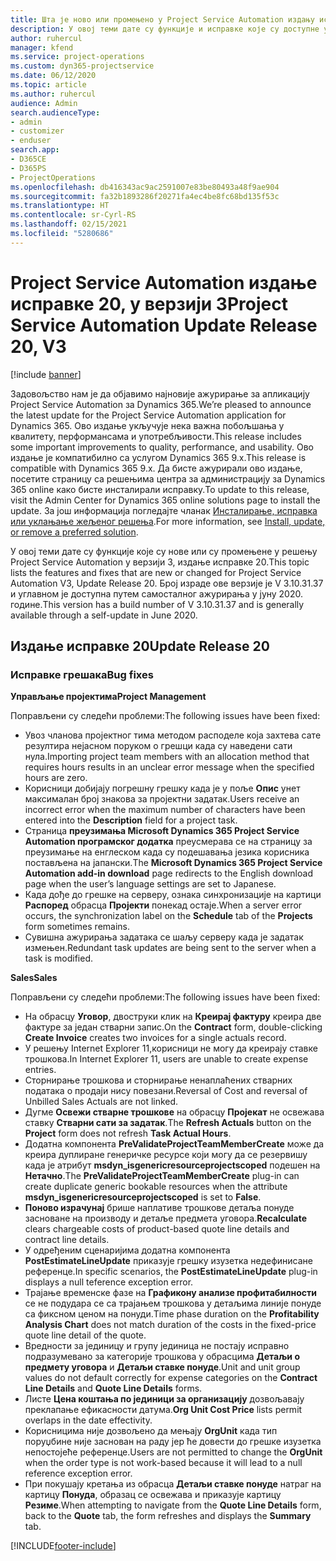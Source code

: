 ```yaml
---
title: Шта је ново или промењено у Project Service Automation издању исправке 20 у верзији 3
description: У овој теми дате су функције и исправке које су доступне у Project Service Automation издању исправке 20 у верзији 3
author: ruhercul
manager: kfend
ms.service: project-operations
ms.custom: dyn365-projectservice
ms.date: 06/12/2020
ms.topic: article
ms.author: ruhercul
audience: Admin
search.audienceType:
- admin
- customizer
- enduser
search.app:
- D365CE
- D365PS
- ProjectOperations
ms.openlocfilehash: db416343ac9ac2591007e83be80493a48f9ae904
ms.sourcegitcommit: fa32b1893286f20271fa4ec4be8fc68bd135f53c
ms.translationtype: HT
ms.contentlocale: sr-Cyrl-RS
ms.lasthandoff: 02/15/2021
ms.locfileid: "5280686"
---
```

# <a name="project-service-automation-update-release-20-v3"></a><span data-ttu-id="35a90-103">Project Service Automation издање исправке 20, у верзији 3</span><span class="sxs-lookup"><span data-stu-id="35a90-103">Project Service Automation Update Release 20, V3</span></span>

[!include [banner](../includes/psa-now-project-operations.md)]

<span data-ttu-id="35a90-104">Задовољство нам је да објавимо најновије ажурирање за апликацију Project Service Automation за Dynamics 365.</span><span class="sxs-lookup"><span data-stu-id="35a90-104">We’re pleased to announce the latest update for the Project Service Automation application for Dynamics 365.</span></span> <span data-ttu-id="35a90-105">Ово издање укључује нека важна побољшања у квалитету, перформансама и употребљивости.</span><span class="sxs-lookup"><span data-stu-id="35a90-105">This release includes some important improvements to quality, performance, and usability.</span></span> <span data-ttu-id="35a90-106">Ово издање је компатибилно са услугом Dynamics 365 9.x.</span><span class="sxs-lookup"><span data-stu-id="35a90-106">This release is compatible with Dynamics 365 9.x.</span></span> <span data-ttu-id="35a90-107">Да бисте ажурирали ово издање, посетите страницу са решењима центра за администрацију за Dynamics 365 online како бисте инсталирали исправку.</span><span class="sxs-lookup"><span data-stu-id="35a90-107">To update to this release, visit the Admin Center for Dynamics 365 online solutions page to install the update.</span></span> <span data-ttu-id="35a90-108">За још информација погледајте чланак [Инсталирање, исправка или уклањање жељеног решења](https://docs.microsoft.com/power-platform/admin/install-remove-preferred-solution).</span><span class="sxs-lookup"><span data-stu-id="35a90-108">For more information, see [Install, update, or remove a preferred solution](https://docs.microsoft.com/power-platform/admin/install-remove-preferred-solution).</span></span>

<span data-ttu-id="35a90-109">У овој теми дате су функције које су нове или су промењене у решењу Project Service Automation у верзији 3, издање исправке 20.</span><span class="sxs-lookup"><span data-stu-id="35a90-109">This topic lists the features and fixes that are new or changed for Project Service Automation V3, Update Release 20.</span></span> <span data-ttu-id="35a90-110">Број израде ове верзије је V 3.10.31.37 и углавном је доступна путем самосталног ажурирања у јуну 2020. године.</span><span class="sxs-lookup"><span data-stu-id="35a90-110">This version has a build number of V 3.10.31.37 and is generally available through a self-update in June 2020.</span></span>

## <a name="update-release-20"></a><span data-ttu-id="35a90-111">Издање исправке 20</span><span class="sxs-lookup"><span data-stu-id="35a90-111">Update Release 20</span></span>

### <a name="bug-fixes"></a><span data-ttu-id="35a90-112">Исправке грешака</span><span class="sxs-lookup"><span data-stu-id="35a90-112">Bug fixes</span></span>

<span data-ttu-id="35a90-113">**Управљање пројектима**</span><span class="sxs-lookup"><span data-stu-id="35a90-113">**Project Management**</span></span>

<span data-ttu-id="35a90-114">Поправљени су следећи проблеми:</span><span class="sxs-lookup"><span data-stu-id="35a90-114">The following issues have been fixed:</span></span>

- <span data-ttu-id="35a90-115">Увоз чланова пројектног тима методом расподеле која захтева сате резултира нејасном поруком о грешци када су наведени сати нула.</span><span class="sxs-lookup"><span data-stu-id="35a90-115">Importing project team members with an allocation method that requires hours results in an unclear error message when the specified hours are zero.</span></span>
- <span data-ttu-id="35a90-116">Корисници добијају погрешну грешку када је у поље **Опис** унет максималан број знакова за пројектни задатак.</span><span class="sxs-lookup"><span data-stu-id="35a90-116">Users receive an incorrect error when the maximum number of characters have been entered into the **Description** field for a project task.</span></span>
- <span data-ttu-id="35a90-117">Страница **преузимања Microsoft Dynamics 365 Project Service Automation програмског додатка** преусмерава се на страницу за преузимање на енглеском када су подешавања језика корисника постављена на јапански.</span><span class="sxs-lookup"><span data-stu-id="35a90-117">The **Microsoft Dynamics 365 Project Service Automation add-in download** page redirects to the English download page when the user’s language settings are set to Japanese.</span></span>
- <span data-ttu-id="35a90-118">Када дође до грешке на серверу, ознака синхронизације на картици **Распоред** обрасца **Пројекти** понекад остаје.</span><span class="sxs-lookup"><span data-stu-id="35a90-118">When a server error occurs, the synchronization label on the **Schedule** tab of the **Projects** form sometimes remains.</span></span>
- <span data-ttu-id="35a90-119">Сувишна ажурирања задатака се шаљу серверу када је задатак измењен.</span><span class="sxs-lookup"><span data-stu-id="35a90-119">Redundant task updates are being sent to the server when a task is modified.</span></span>

<span data-ttu-id="35a90-120">**Sales**</span><span class="sxs-lookup"><span data-stu-id="35a90-120">**Sales**</span></span>

<span data-ttu-id="35a90-121">Поправљени су следећи проблеми:</span><span class="sxs-lookup"><span data-stu-id="35a90-121">The following issues have been fixed:</span></span>

- <span data-ttu-id="35a90-122">На обрасцу **Уговор**, двоструки клик на **Креирај фактуру** креира две фактуре за један стварни запис.</span><span class="sxs-lookup"><span data-stu-id="35a90-122">On the **Contract** form, double-clicking **Create Invoice** creates two invoices for a single actuals record.</span></span>
- <span data-ttu-id="35a90-123">У решењу Internet Explorer 11,корисници не могу да креирају ставке трошкова.</span><span class="sxs-lookup"><span data-stu-id="35a90-123">In Internet Explorer 11, users are unable to create expense entries.</span></span>
- <span data-ttu-id="35a90-124">Сторнирање трошкова и сторнирање ненаплаћених стварних података о продаји нису повезани.</span><span class="sxs-lookup"><span data-stu-id="35a90-124">Reversal of Cost and reversal of Unbilled Sales Actuals are not linked.</span></span>
- <span data-ttu-id="35a90-125">Дугме **Освежи стварне трошкове** на обрасцу **Пројекат** не освежава ставку **Стварни сати за задатак**.</span><span class="sxs-lookup"><span data-stu-id="35a90-125">The **Refresh Actuals** button on the **Project** form does not refresh **Task Actual Hours**.</span></span>
- <span data-ttu-id="35a90-126">Додатна компонента **PreValidateProjectTeamMemberCreate** може да креира дуплиране генеричке ресурсе који могу да се резервишу када је атрибут **msdyn_isgenericresourceprojectscoped** подешен на **Нетачно**.</span><span class="sxs-lookup"><span data-stu-id="35a90-126">The **PreValidateProjectTeamMemberCreate** plug-in can create duplicate generic bookable resources when the attribute **msdyn_isgenericresourceprojectscoped** is set to **False**.</span></span>
- <span data-ttu-id="35a90-127">**Поново израчунај** брише наплативе трошкове детаља понуде засноване на производу и детаље предмета уговора.</span><span class="sxs-lookup"><span data-stu-id="35a90-127">**Recalculate** clears chargeable costs of product-based quote line details and contract line details.</span></span>
- <span data-ttu-id="35a90-128">У одређеним сценаријима додатна компонента **PostEstimateLineUpdate** приказује грешку изузетка недефинисане референце.</span><span class="sxs-lookup"><span data-stu-id="35a90-128">In specific scenarios, the **PostEstimateLineUpdate** plug-in displays a null teference exception error.</span></span>
- <span data-ttu-id="35a90-129">Трајање временске фазе на **Графикону анализе профитабилности** се не подудара се са трајањем трошкова у детаљима линије понуде са фиксном ценом на понуди.</span><span class="sxs-lookup"><span data-stu-id="35a90-129">Time phase duration on the **Profitability Analysis Chart** does not match duration of the costs in the fixed-price quote line detail of the quote.</span></span>
- <span data-ttu-id="35a90-130">Вредности за јединицу и групу јединица не постају исправно подразумевано за категорије трошкова у обрасцима **Детаљи о предмету уговора** и **Детаљи ставке понуде**.</span><span class="sxs-lookup"><span data-stu-id="35a90-130">Unit and unit group values do not default correctly for expense categories on the **Contract Line Details** and **Quote Line Details** forms.</span></span>
- <span data-ttu-id="35a90-131">Листе **Цена коштања по јединици за организацију** дозвољавају преклапање ефикасности датума.</span><span class="sxs-lookup"><span data-stu-id="35a90-131">**Org Unit Cost Price** lists permit overlaps in the date effectivity.</span></span>
- <span data-ttu-id="35a90-132">Корисницима није дозвољено да мењају **OrgUnit** када тип поруџбине није заснован на раду јер ће довести до грешке изузетка непостојеће референце.</span><span class="sxs-lookup"><span data-stu-id="35a90-132">Users are not permitted to change the **OrgUnit** when the order type is not work-based because it will lead to a null reference exception error.</span></span>
- <span data-ttu-id="35a90-133">При покушају кретања из обрасца **Детаљи ставке понуде** натраг на картицу **Понуда**, образац се освежава и приказује картицу **Резиме**.</span><span class="sxs-lookup"><span data-stu-id="35a90-133">When attempting to navigate from the **Quote Line Details** form, back to the **Quote** tab, the form refreshes and displays the **Summary** tab.</span></span>


[!INCLUDE[footer-include](../includes/footer-banner.md)]